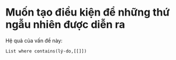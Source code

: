# Muốn tạo điều kiện để những thứ ngẫu nhiên được diễn ra
Hệ quả của vấn đề này:
```dataview
List where contains(lý-do,[[]])
```
 